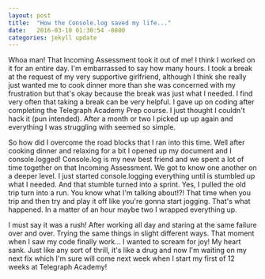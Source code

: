 ```yaml
---
layout: post
title:  "How the Console.log saved my life..."
date:   2016-03-10 01:30:54 -0800
categories: jekyll update
---
```


Whoa man!  That Incoming Assessment took it out of me!  I think I worked on it for an entire day.  I'm embarrassed to say how many hours.  I took a break at the request of my very supportive girlfriend, although I think she really just wanted me to cook dinner more than she was concerned with my frustration but that's okay because the break was just what I needed.  I find very often that taking a break can be very helpful.  I gave up on coding after completing the Telegraph Academy Prep course.  I just thought I couldn't hack it (pun intended).  After a month or two I picked up up again and everything I was struggling with seemed so simple.

So how did I overcome the road blocks that I ran into this time.  Well after cooking dinner and relaxing for a bit I opened up my document and I console.logged!  Console.log is my new best friend and we spent a lot of time together on that Incoming Assessment.  We got to know one another on a deeper level.  I just started console.logging everything until is stumbled up what I needed.  And that stumble turned into a sprint.  Yes, I pulled the old trip turn into a run.  You know what I'm talking about!?!  That time when you trip and then try and play it off like you're gonna start jogging.  That's what happened.  In a matter of an hour maybe two I wrapped everything up.

I must say it was a rush!  After working all day and staring at the same failure over and over.  Trying the same things in slight different ways.  That moment when I saw my code finally work...  I wanted to scream for joy!  My heart sank.  Just like any sort of thrill, it's like a drug and now I'm waiting on my next fix which I'm sure will come next week when I start my first of 12 weeks at Telegraph Academy!

